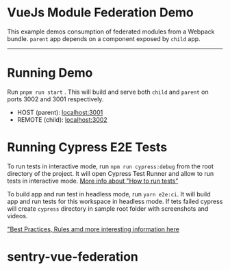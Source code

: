 # VueJs Module Federation Demo

This example demos consumption of federated modules from a Webpack bundle. `parent` app depends on a component exposed by `child` app.

---

# Running Demo

Run `pnpm run start` . This will build and serve both `child` and `parent` on ports 3002 and 3001 respectively.

- HOST (parent): [localhost:3001](http://localhost:3001/)
- REMOTE (child): [localhost:3002](http://localhost:3002/)

# Running Cypress E2E Tests

To run tests in interactive mode, run `npm run cypress:debug` from the root directory of the project. It will open Cypress Test Runner and allow to run tests in interactive mode. [More info about "How to run tests"](../../cypress/README.md#how-to-run-tests)

To build app and run test in headless mode, run `yarn e2e:ci`. It will build app and run tests for this workspace in headless mode. If tets failed cypress will create `cypress` directory in sample root folder with screenshots and videos.

["Best Practices, Rules amd more interesting information here](../../cypress/README.md)
# sentry-vue-federation
